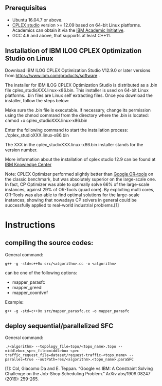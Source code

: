 
## Prerequisites
- Ubuntu 16.04.7 or above.
- [CPLEX studio](https://www-01.ibm.com/software/commerce/optimization/cplex-optimizer/) version >= 12.09 based on 64-bit Linux platforms. Academics can obtain it via the [IBM Academic Initiative](https://developer.ibm.com/academic/).
- GCC 4.6 and above, that supports at least C++11.



## Installation of IBM ILOG CPLEX Optimization Studio on Linux 

Download IBM ILOG CPLEX Optimization Studio V12.9.0 or later versions from https://www.ibm.com/products/software .

The installer for IBM ILOG CPLEX Optimization Studio is distributed as a .bin file cplex_studioXXX.linux-x86.bin. This installer is used on 64-bit Linux platforms. .bin files are Linux self extracting files. Once you download the installer, follow the steps below:

Make sure the .bin file is executable. If necessary, change its permission using the chmod command from the directory where the .bin is located:
chmod +x cplex_studioXXX.linux-x86.bin

Enter the following command to start the installation process:
./cplex_studioXXX.linux-x86.bin


The XXX in the cplex_studioXXX.linux-x86.bin installer stands for the version number.

More information about the installation of cplex studio 12.9 can be found at [IBM Knowledge Center](https://www.ibm.com/support/knowledgecenter/SSSA5P_12.9.0/ilog.odms.studio.help/Optimization_Studio/topics/COS_installing.html)

Note: CPLEX Optimizer performed slightly better than [Google OR-tools](https://developers.google.com/optimization) on the classic benchmark, but was absolutely superior on the large-scale one. In fact, CP Optimizer was able to optimally solve 66% of the large-scale instances, against 29% of OR-Tools (quad core). By exploiting multi cores, OR-Tools was also able to find optimal solutions for the large-scale instances, showing that nowadays CP solvers in general could be successfully applied to real-world industrial problems.[1] 


# Instructions


## compiling the source codes:

General command:
```shell
g++ -g -std=c++0x src/<algorithm>.cc -o <algorithm>
```
<algorithm> can be one of the following options:
- mapper_parasfc
- mapper_greed
- mapper_coordvnf
 
Example:
```shell
g++ -g -std=c++0x src/mapper_parasfc.cc -o mapper_parasfc
```

## deploy sequential/parallelized SFC
General command:
```shell
./<algorithm> --topology_file=topo/<topo_name>.topo --middlebox_spec_file=middlebox-spec --traffic_request_file=dataset/request-traffic-<topo_name> --parallel=true --outPath=res/<algorithm>.<topo_name>.paraSFC 
```

[1]: Col, Giacomo Da and E. Teppan. “Google vs IBM: A Constraint Solving Challenge on the Job-Shop Scheduling Problem.” ArXiv abs/1909.08247 (2019): 259-265.

